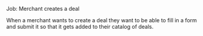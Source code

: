 Job: Merchant creates a deal

When a merchant wants to create a deal they want to be able to fill in a form and submit it so that it gets added to their catalog of deals.
